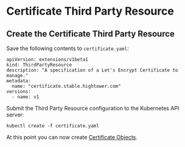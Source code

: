 # Certificate Third Party Resource

## Create the Certificate Third Party Resource

Save the following contents to `certificate.yaml`:

```
apiVersion: extensions/v1beta1
kind: ThirdPartyResource
description: "A specification of a Let's Encrypt Certificate to manage."
metadata:
  name: "certificate.stable.hightower.com"
versions:
  - name: v1
```

Submit the Third Party Resource configuration to the Kubernetes API server:

```
kubectl create -f certificate.yaml 
```

At this point you can now create [Certificate Objects](certificate-objects.md).
